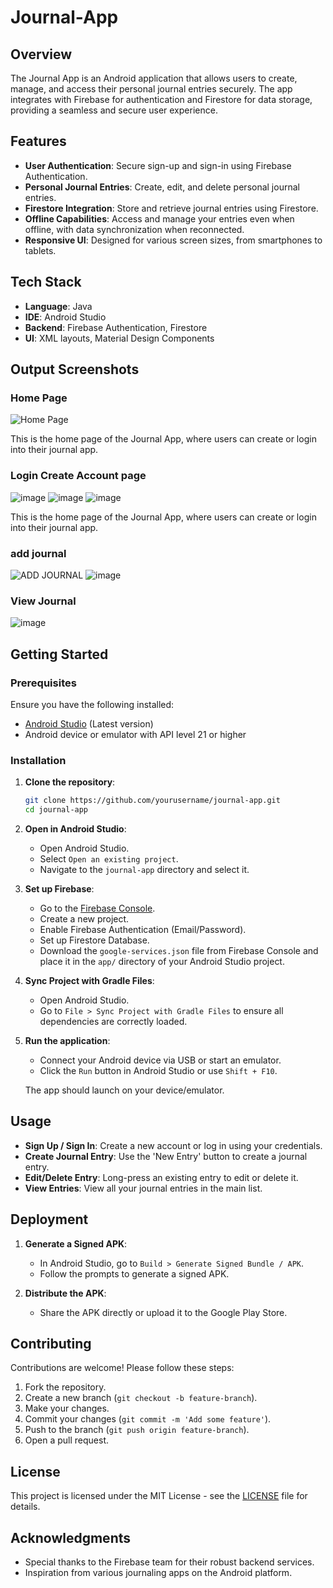 # Journal-App

## Overview

The Journal App is an Android application that allows users to create, manage, and access their personal journal entries securely. The app integrates with Firebase for authentication and Firestore for data storage, providing a seamless and secure user experience.

## Features

- **User Authentication**: Secure sign-up and sign-in using Firebase Authentication.
- **Personal Journal Entries**: Create, edit, and delete personal journal entries.
- **Firestore Integration**: Store and retrieve journal entries using Firestore.
- **Offline Capabilities**: Access and manage your entries even when offline, with data synchronization when reconnected.
- **Responsive UI**: Designed for various screen sizes, from smartphones to tablets.

## Tech Stack

- **Language**: Java
- **IDE**: Android Studio
- **Backend**: Firebase Authentication, Firestore
- **UI**: XML layouts, Material Design Components

## Output Screenshots

### Home Page

![Home Page](https://github.com/user-attachments/assets/7f386abd-e1b8-4361-b142-e612cec8803c)

This is the home page of the Journal App, where users can create or login into their journal app.

### Login Create Account page

![image](https://github.com/user-attachments/assets/cfe8e476-9874-43c9-95a3-30908cb9fd39)
![image](https://github.com/user-attachments/assets/15395ee3-d2ba-4069-88f5-0a063c89836c)
![image](https://github.com/user-attachments/assets/24fba7a9-900f-4e16-8f80-cdffc70bab9c)

This is the home page of the Journal App, where users can create or login into their journal app.

### add journal 
![ADD JOURNAL](https://github.com/user-attachments/assets/5c45dcaa-3f14-43c3-8370-96822a0f7285)
![image](https://github.com/user-attachments/assets/b900ea88-7139-4a20-92f5-b556dddba25c)


### View Journal
![image](https://github.com/user-attachments/assets/4fb28384-8e1f-4ee7-943b-3705e542021d)



## Getting Started

### Prerequisites

Ensure you have the following installed:

- [Android Studio](https://developer.android.com/studio) (Latest version)
- Android device or emulator with API level 21 or higher

### Installation

1. **Clone the repository**:
    ```bash
    git clone https://github.com/yourusername/journal-app.git
    cd journal-app
    ```

2. **Open in Android Studio**:
   - Open Android Studio.
   - Select `Open an existing project`.
   - Navigate to the `journal-app` directory and select it.

3. **Set up Firebase**:
   - Go to the [Firebase Console](https://console.firebase.google.com/).
   - Create a new project.
   - Enable Firebase Authentication (Email/Password).
   - Set up Firestore Database.
   - Download the `google-services.json` file from Firebase Console and place it in the `app/` directory of your Android Studio project.

4. **Sync Project with Gradle Files**:
   - Open Android Studio.
   - Go to `File > Sync Project with Gradle Files` to ensure all dependencies are correctly loaded.

5. **Run the application**:
   - Connect your Android device via USB or start an emulator.
   - Click the `Run` button in Android Studio or use `Shift + F10`.

   The app should launch on your device/emulator.

## Usage

- **Sign Up / Sign In**: Create a new account or log in using your credentials.
- **Create Journal Entry**: Use the 'New Entry' button to create a journal entry.
- **Edit/Delete Entry**: Long-press an existing entry to edit or delete it.
- **View Entries**: View all your journal entries in the main list.

## Deployment

1. **Generate a Signed APK**:
   - In Android Studio, go to `Build > Generate Signed Bundle / APK`.
   - Follow the prompts to generate a signed APK.

2. **Distribute the APK**:
   - Share the APK directly or upload it to the Google Play Store.

## Contributing

Contributions are welcome! Please follow these steps:

1. Fork the repository.
2. Create a new branch (`git checkout -b feature-branch`).
3. Make your changes.
4. Commit your changes (`git commit -m 'Add some feature'`).
5. Push to the branch (`git push origin feature-branch`).
6. Open a pull request.

## License

This project is licensed under the MIT License - see the [LICENSE](LICENSE) file for details.

## Acknowledgments

- Special thanks to the Firebase team for their robust backend services.
- Inspiration from various journaling apps on the Android platform.

